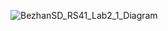 ![BezhanSD_RS41_Lab2_1_Diagram](https://github.com/user-attachments/assets/db2a1359-ed55-4c47-8c5a-d0dabd1003d1)
